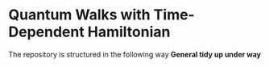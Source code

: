 # Quantum Walks with Time-Dependent Hamiltonian

The repository is structured in the following way 
**General tidy up under way**

  
